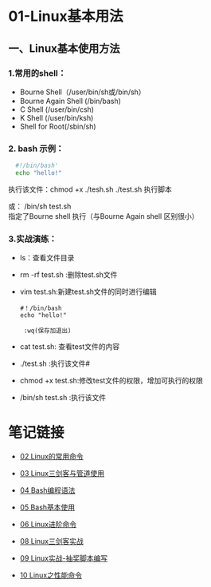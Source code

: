 # 01-Linux基本用法
## 一、Linux基本使用方法
### 1.常用的shell：
- Bourne Shell（/user/bin/sh或/bin/sh）
- Bourne Again Shell (/bin/bash)
- C Shell (/user/bin/csh)
- K Shell (/user/bin/ksh)
- Shell for Root(/sbin/sh)
### 2. bash 示例：
  ```bash
    #!/bin/bash'
    echo "hello!" 
  ```

执行该文件：chmod +x ./tesh.sh
./test.sh  执行脚本

或：
   /bin/sh test.sh  
   指定了Bourne shell 
   执行（与Bourne Again shell 区别很小）
   
### 3.实战演练：
- ls：查看文件目录
- rm -rf  test.sh :删除test.sh文件
- vim test.sh:新建test.sh文件的同时进行编辑
    ```
   #！/bin/bash
    echo "hello!"
    
     :wq(保存加退出)
   ```
        
- cat test.sh: 查看test文件的内容
- ./test.sh :执行该文件#
- chmod +x test.sh:修改test文件的权限，增加可执行的权限
- /bin/sh test.sh :执行该文件

# 笔记链接

- [02 Linux的常用命令](https://github.com/tete1987/01-Linux/blob/master/02%20Linux%E7%9A%84%E5%B8%B8%E7%94%A8%E5%91%BD%E4%BB%A4.md)

- [03 Linux三剑客与管道使用](https://github.com/tete1987/01-Linux/blob/master/03%20Linux%E4%B8%89%E5%89%91%E5%AE%A2%E4%B8%8E%E7%AE%A1%E9%81%93%E4%BD%BF%E7%94%A8.md)
- [04 Bash编程语法](https://github.com/tete1987/01-Linux/blob/master/04%20Bash%E7%BC%96%E7%A8%8B%E8%AF%AD%E6%B3%95.md)

- [05 Bash基本使用](https://github.com/tete1987/01-Linux/blob/master/05%20Bash%E5%9F%BA%E6%9C%AC%E4%BD%BF%E7%94%A8.md)

- [06 Linux进阶命令](https://github.com/tete1987/01-Linux/blob/master/06%20Linux%E8%BF%9B%E9%98%B6%E5%91%BD%E4%BB%A4.md)

- [08 Linux三剑客实战](https://github.com/tete1987/01-Linux/blob/master/08%20Linux%E4%B8%89%E5%89%91%E5%AE%A2%E5%AE%9E%E6%88%98.md)

- [09 Linux实战-抽奖脚本编写](https://github.com/tete1987/01-Linux/blob/master/09%20Linux%E5%AE%9E%E6%88%98-%E6%8A%BD%E5%A5%96%E8%84%9A%E6%9C%AC%E7%BC%96%E5%86%99.md)

- [10 Linux之性能命令](https://github.com/tete1987/01-Linux/blob/master/10%20Linux%E4%B9%8B%E6%80%A7%E8%83%BD%E5%91%BD%E4%BB%A4.md)
